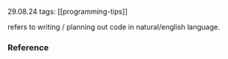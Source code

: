 29.08.24
tags: [[programming-tips]] 


refers to writing / planning out code in natural/english language.


### Reference

